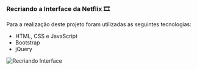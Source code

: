 ### Recriando a Interface da Netflix 🎞

Para a realização deste projeto foram utilizadas as seguintes tecnologias:
* HTML, CSS e JavaScript
* Bootstrap
* jQuery

![Recriando Interface](https://cdn.discordapp.com/attachments/887544607599120404/955837692141256824/unknown.png)

